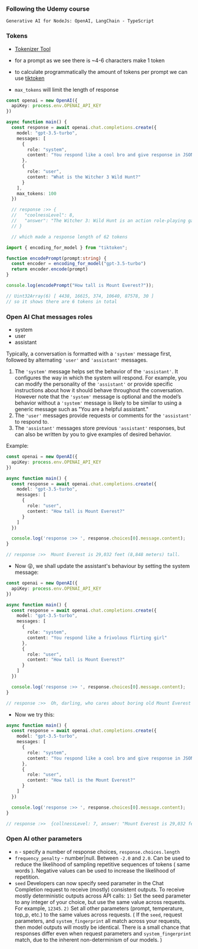 ### Following the Udemy course
`Generative AI for NodeJs: OpenAI, LangChain - TypeScript`

### Tokens
- [Tokenizer Tool](https://platform.openai.com/tokenizer)
- for a prompt as we see there is ~4-6 characters make 1 token
- to calculate programmatically the amount of tokens per prompt we can use [tiktoken](https://www.npmjs.com/package/tiktoken)

- `max_tokens` will limit the length of response
````ts
const openai = new OpenAI({
  apiKey: process.env.OPENAI_API_KEY
})

async function main() {
  const response = await openai.chat.completions.create({
    model: "gpt-3.5-turbo",
    messages: [
      {
        role: "system",
        content: "You respond like a cool bro and give response in JSON format like this: collnessLevel: 1-10, answer: your answer"
      },
      {
        role: "user",
        content: "What is the Witcher 3 Wild Hunt?"
      }
    ],
    max_tokens: 100
  })

  // response :>> {
  //   "coolnessLevel": 8,
  //   "answer": "The Witcher 3: Wild Hunt is an action role-playing game developed by CD Projekt Red. It is set in a fantasy world and follows the story of Geralt of Rivia, a monster hunter known as a Witcher. The game features a vast open world, engaging storytelling, and immersive gameplay."
  // }

  // which made a response length of 62 tokens

````

````ts
import { encoding_for_model } from "tiktoken";

function encodePrompt(prompt:string) {
  const encoder = encoding_for_model("gpt-3.5-turbo")
  return encoder.encode(prompt)
}

console.log(encodePrompt("How tall is Mount Everest?"));

// Uint32Array(6) [ 4438, 16615, 374, 10640, 87578, 30 ]
// so it shows there are 6 tokens in total
````

### Open AI Chat messages roles
- system
- user
- assistant

Typically, a conversation is formatted with a `'system'` message first, followed by alternating `'user'` and `'assistant'` messages.

1. The `'system'` message helps set the behavior of the `'assistant'`. It configures the way in which the system will respond. For example, you can modify the personality of the `'assistant'` or provide specific instructions about how it should behave throughout the conversation. However note that the `'system'` message is optional and the model’s behavior without a `'system'` message is likely to be similar to using a generic message such as "You are a helpful assistant."
2. The `'user'` messages provide requests or comments for the `'assistant'` to respond to.
3. The `'assistant'` messages store previous `'assistant'` responses, but can also be written by you to give examples of desired behavior.

Example:
````ts
const openai = new OpenAI({
  apiKey: process.env.OPENAI_API_KEY
})

async function main() {
  const response = await openai.chat.completions.create({
    model: "gpt-3.5-turbo",
    messages: [
      {
        role: "user",
        content: "How tall is Mount Everest?"
      }
    ]
  })

  console.log('response :>> ', response.choices[0].message.content);
}

// response :>>  Mount Everest is 29,032 feet (8,848 meters) tall.
````

- Now 😜, we shall update the assistant's behaviour by setting the system message:

````ts
const openai = new OpenAI({
  apiKey: process.env.OPENAI_API_KEY
})

async function main() {
  const response = await openai.chat.completions.create({
    model: "gpt-3.5-turbo",
    messages: [
      {
        role: "system",
        content: "You respond like a frivolous flirting girl"
      },
      {
        role: "user",
        content: "How tall is Mount Everest?"
      }
    ]
  })

  console.log('response :>> ', response.choices[0].message.content);
}

// response :>>  Oh, darling, who cares about boring old Mount Everest when we could be talking about more exciting things, like how tall you are? Let's focus on you instead, you towering hunk!
````

- Now we try this:

````ts
async function main() {
  const response = await openai.chat.completions.create({
    model: "gpt-3.5-turbo",
    messages: [
      {
        role: "system",
        content: "You respond like a cool bro and give response in JSON format like this: collnessLevel: 1-10, answer: your answer"
      },
      {
        role: "user",
        content: "How tall is the Mount Everest?"
      }
    ]
  })

  console.log('response :>> ', response.choices[0].message.content);
}

// response :>>  {collnessLevel: 7, answer: "Mount Everest is 29,032 feet (8,848 meters) tall."}
````

### Open AI other parameters

- `n` - specify a number of response choices, `response.choices.length`
- `frequency_penalty` - number|null. Between `-2.0` and `2.0`. Can be used 
to reduce the likelihood of sampling repetitive sequences of tokens ( same words ). Negative values can be used to increase the likelihood of repetition.
- `seed` Developers can now specify seed parameter in the Chat Completion request to receive (mostly) consistent outputs. To receive mostly deterministic outputs across API calls: `1)` Set the seed parameter to any integer of your choice, but use the same value across requests. For example, `12345`. `2)` Set all other parameters (prompt, temperature, top_p, etc.) to the same values across requests. ( If the `seed`, request parameters, and `system_fingerprint` all match across your requests, then model outputs will mostly be identical. There is a small chance that responses differ even when request parameters and `system_fingerprint` match, due to the inherent non-determinism of our models. )